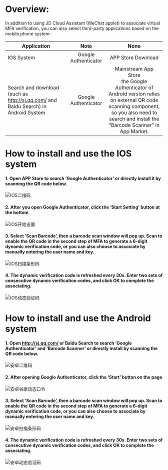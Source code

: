 # Overview:
In addition to using JD Cloud Assistant (WeChat applet) to associate virtual MFA verification, you can also select third-party applications based on the mobile phone system:

Application|Note|None
---|:--:|:---:
IOS System|Google Authenticator|APP Store Download
Search and download (such as http://sj.qq.com/ and Baidu Search) in Android System|Google Authenticator|Mainstream App Store <br /> the Google Authenticator of Android version relies on external QR code scanning component, <br /> so you also need to search and install the “Barcode Scanner” in App Market.

# How to install and use the IOS system

#### 1. Open APP Store to search ‘Google Authenticator’ or directly install it by scanning the QR code below.

![IOS二维码](../../../../image/IAM/MFA/IOS二维码.png)

#### 2. After you open Google Authenticator, click the ‘Start Setting’ button at the bottom

![IOS开始设置](../../../../image/IAM/MFA/IOS开始设置.png)

#### 3. Select ‘Scan Barcode’, then a barcode scan window will pop up. Scan to enable the QR code in the second step of MFA to generate a 6-digit dynamic verification code, or you can also choose to associate by manually entering the user name and key.

![IOS扫描条形码](../../../../image/IAM/MFA/IOS扫描条形码.png)

#### 4. The dynamic verification code is refreshed every 30s. Enter two sets of consecutive dynamic verification codes, and click OK to complete the associating.

![IOS动态验证码](../../../../image/IAM/MFA/IOS动态验证码.png)

# How to install and use the Android system
#### 1. Open http://sj.qq.com/ or Baidu Search to search ‘Google Authenticator’ and ‘Barcode Scanner’ or directly install by scanning the QR code below.

![安卓二维码](../../../../image/IAM/MFA/安卓二维码.png)

#### 2. After opening Google Authenticator, click the ‘Start’ button on the page

![安卓谷歌动态口令](../../../../image/IAM/MFA/安卓谷歌动态口令.png)

#### 3. Select ‘Scan Barcode’, then a barcode scan window will pop up. Scan to enable the QR code in the second step of MFA to generate a 6-digit dynamic verification code, or you can also choose to associate by manually entering the user name and key. 

![安卓扫描条形码](../../../../image/IAM/MFA/安卓扫描条形码.png)

#### 4. The dynamic verification code is refreshed every 30s. Enter two sets of consecutive dynamic verification codes, and click OK to complete the associating. 

![安卓动态验证码](../../../../image/IAM/MFA/安卓动态验证码.png)
